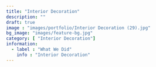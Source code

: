 ```yaml
---
title: "Interior Decoration"
description: ""
draft: true
image : "images/portfolio/Interior Decoration (29).jpg"
bg_image: "images/feature-bg.jpg"
category: [ "Interior Decoration"]
information:
  - label : "What We Did"
    info : "Interior Decoration"
---
```



